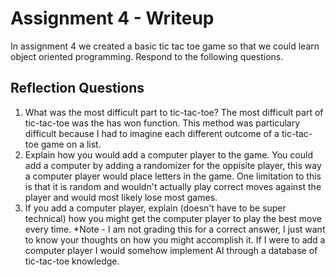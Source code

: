 # Assignment 4 - Writeup

In assignment 4 we created a basic tic tac toe game so that we could learn object oriented programming. Respond to the following questions.

## Reflection Questions

1. What was the most difficult part to tic-tac-toe?
The most difficult part of tic-tac-toe was the has won function. This method was particulary difficult because I had to imagine each different outcome of a tic-tac-toe game on a list.
2. Explain how you would add a computer player to the game.
You could add a computer by adding a randomizer for the oppisite player, this way a computer player would place letters in the game. One limitation to this is that it is random and wouldn't actually play correct moves against the player and would most likely lose most games.
3. If you add a computer player, explain (doesn't have to be super technical) how you might get the computer player to play the best move every time. *Note - I am not grading this for a correct answer, I just want to know your thoughts on how you might accomplish it.
If I were to add a computer player I would somehow implement AI through a database of tic-tac-toe knowledge. 
